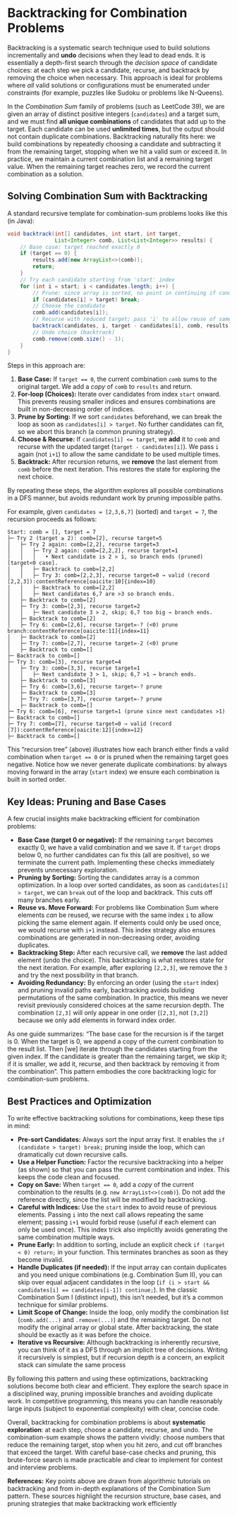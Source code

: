 # Backtracking for Combination Problems

Backtracking is a systematic search technique used to build solutions incrementally and **undo** decisions when they lead to dead ends.  It is essentially a depth-first search through the *decision space* of candidate choices: at each step we pick a candidate, recurse, and backtrack by removing the choice when necessary.  This approach is ideal for problems where *all* valid solutions or configurations must be enumerated under constraints (for example, puzzles like Sudoku or problems like N-Queens).

In the *Combination Sum* family of problems (such as LeetCode 39), we are given an array of distinct positive integers (`candidates`) and a target sum, and we must find **all unique combinations** of candidates that add up to the target.  Each candidate can be used **unlimited times**, but the output should not contain duplicate combinations.  Backtracking naturally fits here: we build combinations by repeatedly choosing a candidate and subtracting it from the remaining target, stopping when we hit a valid sum or exceed it.  In practice, we maintain a current combination list and a remaining target value. When the remaining target reaches zero, we record the current combination as a solution.

## Solving Combination Sum with Backtracking

A standard recursive template for combination-sum problems looks like this (in Java):

```java
void backtrack(int[] candidates, int start, int target, 
               List<Integer> comb, List<List<Integer>> results) {
    // Base case: target reached exactly 0
    if (target == 0) {
        results.add(new ArrayList<>(comb));
        return;
    }
    // Try each candidate starting from 'start' index
    for (int i = start; i < candidates.length; i++) {
        // Prune: since array is sorted, no point in continuing if candidate > target
        if (candidates[i] > target) break;
        // Choose the candidate
        comb.add(candidates[i]);
        // Recurse with reduced target; pass 'i' to allow reuse of same element
        backtrack(candidates, i, target - candidates[i], comb, results);
        // Undo choice (backtrack)
        comb.remove(comb.size() - 1);
    }
}
```

Steps in this approach are:

1. **Base Case:** If `target == 0`, the current combination `comb` sums to the original target.  We add a *copy* of `comb` to `results` and return.
2. **For-loop (Choices):** Iterate over candidates from index `start` onward.  This prevents reusing smaller indices and ensures combinations are built in non-decreasing order of indices.
3. **Prune by Sorting:** If we sort `candidates` beforehand, we can break the loop as soon as `candidates[i] > target`.  No further candidates can fit, so we abort this branch (a common pruning strategy).
4. **Choose & Recurse:** If `candidates[i] <= target`, we **add** it to `comb` and recurse with the updated target (`target - candidates[i]`).  We pass `i` again (not `i+1`) to allow the same candidate to be used multiple times.
5. **Backtrack:** After recursion returns, we **remove** the last element from `comb` before the next iteration.  This restores the state for exploring the next choice.

By repeating these steps, the algorithm explores all possible combinations in a DFS manner, but avoids redundant work by pruning impossible paths.

For example, given `candidates = [2,3,6,7]` (sorted) and `target = 7`, the recursion proceeds as follows:

```text
Start: comb = [], target = 7
├─ Try 2 (target ≥ 2): comb=[2], recurse target=5
│   ├─ Try 2 again: comb=[2,2], recurse target=3
│   │   ├─ Try 2 again: comb=[2,2,2], recurse target=1 
│   │   │   • Next candidate is 2 > 1, so branch ends (pruned) [target<0 case].
│   │   ├─ Backtrack to comb=[2,2]  
│   │   ├─ Try 3: comb=[2,2,3], recurse target=0 → valid (record [2,2,3]):contentReference[oaicite:10]{index=10}  
│   │   ├─ Backtrack to comb=[2,2]
│   │   ├─ Next candidates 6,7 are >3 so branch ends.
│   ├─ Backtrack to comb=[2]  
│   ├─ Try 3: comb=[2,3], recurse target=2 
│   │   ├─ Next candidate 3 > 2, skip; 6,7 too big → branch ends.
│   ├─ Backtrack to comb=[2]
│   ├─ Try 6: comb=[2,6], recurse target=-? (<0) prune branch:contentReference[oaicite:11]{index=11} 
│   ├─ Backtrack to comb=[2]
│   ├─ Try 7: comb=[2,7], recurse target=-2 (<0) prune
│   ├─ Backtrack to comb=[]
├─ Backtrack to comb=[]
├─ Try 3: comb=[3], recurse target=4
│   ├─ Try 3: comb=[3,3], recurse target=1 
│   │   ├─ Next candidate 3 > 1, skip; 6,7 >1 → branch ends.
│   ├─ Backtrack to comb=[3]
│   ├─ Try 6: comb=[3,6], recurse target=-? prune
│   ├─ Backtrack to comb=[3]
│   ├─ Try 7: comb=[3,7], recurse target=-? prune
│   ├─ Backtrack to comb=[]
├─ Try 6: comb=[6], recurse target=1 (prune since next candidates >1) 
├─ Backtrack to comb=[]
├─ Try 7: comb=[7], recurse target=0 → valid (record [7]):contentReference[oaicite:12]{index=12}
├─ Backtrack to comb=[]
```

This “recursion tree” (above) illustrates how each branch either finds a valid combination when `target == 0` or is pruned when the remaining target goes negative.  Notice how we never generate duplicate combinations: by always moving forward in the array (`start` index) we ensure each combination is built in sorted order.

## Key Ideas: Pruning and Base Cases

A few crucial insights make backtracking efficient for combination problems:

* **Base Case (target 0 or negative):** If the remaining `target` becomes exactly 0, we have a valid combination and we save it. If `target` drops below 0, no further candidates can fix this (all are positive), so we terminate the current path. Implementing these checks immediately prevents unnecessary exploration.
* **Pruning by Sorting:** Sorting the candidates array is a common optimization. In a loop over sorted candidates, as soon as `candidates[i] > target`, we can `break` out of the loop and backtrack.  This cuts off many branches early.
* **Reuse vs. Move Forward:** For problems like Combination Sum where elements *can* be reused, we recurse with the same index `i` to allow picking the same element again.  If elements could only be used once, we would recurse with `i+1` instead.  This index strategy also ensures combinations are generated in non-decreasing order, avoiding duplicates.
* **Backtracking Step:** After each recursive call, we **remove** the last added element (undo the choice).  This backtracking is what restores state for the next iteration. For example, after exploring `[2,2,3]`, we remove the `3` and try the next possibility in that branch.
* **Avoiding Redundancy:** By enforcing an order (using the `start` index) and pruning invalid paths early, backtracking avoids building permutations of the same combination.  In practice, this means we never revisit previously considered choices at the same recursion depth. The combination `[2,3]` will only appear in one order (`[2,3]`, not `[3,2]`) because we only add elements in forward index order.

As one guide summarizes: “The base case for the recursion is if the target is 0. When the target is 0, we append a copy of the current combination to the result list. Then \[we] iterate through the candidates starting from the given index. If the candidate is greater than the remaining target, we skip it; if it is smaller, we add it, recurse, and then backtrack by removing it from the combination”. This pattern embodies the core backtracking logic for combination-sum problems.

## Best Practices and Optimization

To write effective backtracking solutions for combinations, keep these tips in mind:

* **Pre-sort Candidates:** Always sort the input array first.  It enables the `if (candidate > target) break;` pruning inside the loop, which can dramatically cut down recursive calls.
* **Use a Helper Function:** Factor the recursive backtracking into a helper (as shown) so that you can pass the current combination and index. This keeps the code clean and focused.
* **Copy on Save:** When `target == 0`, add a *copy* of the current combination to the results (e.g. `new ArrayList<>(comb)`).  Do not add the reference directly, since the list will be modified by backtracking.
* **Careful with Indices:** Use the `start` index to avoid reuse of previous elements.  Passing `i` into the next call allows repeating the same element; passing `i+1` would forbid reuse (useful if each element can only be used once).  This index trick also implicitly avoids generating the same combination multiple ways.
* **Prune Early:** In addition to sorting, include an explicit check `if (target < 0) return;` in your function.  This terminates branches as soon as they become invalid.
* **Handle Duplicates (if needed):** If the input array can contain duplicates and you need unique combinations (e.g. Combination Sum II), you can skip over equal adjacent candidates in the loop (`if (i > start && candidates[i] == candidates[i-1]) continue;`).  In the classic Combination Sum I (distinct input), this isn’t needed, but it’s a common technique for similar problems.
* **Limit Scope of Change:** Inside the loop, only modify the combination list (`comb.add(...)` and `.remove(...)`) and the remaining target. Do not modify the original array or global state. After backtracking, the state should be exactly as it was before the choice.
* **Iterative vs Recursive:** Although backtracking is inherently recursive, you can think of it as a DFS through an implicit tree of decisions. Writing it recursively is simplest, but if recursion depth is a concern, an explicit stack can simulate the same process

By following this pattern and using these optimizations, backtracking solutions become both clear and efficient. They explore the search space in a disciplined way, pruning impossible branches and avoiding duplicate work. In competitive programming, this means you can handle reasonably large inputs (subject to exponential complexity) with clear, concise code.

Overall, backtracking for combination problems is about **systematic exploration**: at each step, choose a candidate, recurse, and undo.  The combination-sum example shows the pattern vividly: choose numbers that reduce the remaining target, stop when you hit zero, and cut off branches that exceed the target.  With careful base-case checks and pruning, this brute-force search is made practicable and clear to implement for contest and interview problems.

**References:** Key points above are drawn from algorithmic tutorials on backtracking and from in-depth explanations of the Combination Sum pattern. These sources highlight the recursion structure, base cases, and pruning strategies that make backtracking work efficiently
